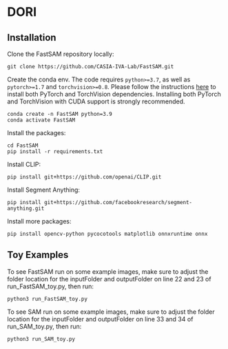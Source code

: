 # DORI

## Installation

Clone the FastSAM repository locally:

```shell
git clone https://github.com/CASIA-IVA-Lab/FastSAM.git
```

Create the conda env. The code requires `python>=3.7`, as well as `pytorch>=1.7` and `torchvision>=0.8`. Please follow the instructions [here](https://pytorch.org/get-started/locally/) to install both PyTorch and TorchVision dependencies. Installing both PyTorch and TorchVision with CUDA support is strongly recommended.

```shell
conda create -n FastSAM python=3.9
conda activate FastSAM
```

Install the packages:

```shell
cd FastSAM
pip install -r requirements.txt
```

Install CLIP:

```shell
pip install git+https://github.com/openai/CLIP.git
```

Install Segment Anything:

```shell
pip install git+https://github.com/facebookresearch/segment-anything.git
```

Install more packages:

```shell
pip install opencv-python pycocotools matplotlib onnxruntime onnx
```

## Toy Examples

To see FastSAM run on some example images, make sure to adjust the folder location for the inputFolder and outputFolder on line 22 and 23 of run_FastSAM_toy.py, then run:

```shell
python3 run_FastSAM_toy.py
```

To see SAM run on some example images, make sure to adjust the folder location for the inputFolder and outputFolder on line 33 and 34 of run_SAM_toy.py, then run:

```shell
python3 run_SAM_toy.py
```
